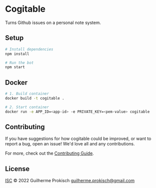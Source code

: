 # Cogitable

Turns Github issues on a personal note system.

## Setup

```sh
# Install dependencies
npm install

# Run the bot
npm start
```

## Docker

```sh
# 1. Build container
docker build -t cogitable .

# 2. Start container
docker run -e APP_ID=<app-id> -e PRIVATE_KEY=<pem-value> cogitable
```

## Contributing

If you have suggestions for how cogitable could be improved, or want to report a bug, open an issue! We'd love all and any contributions.

For more, check out the [Contributing Guide](CONTRIBUTING.md).

## License

[ISC](LICENSE) © 2022 Guilherme Prokisch <guilherme.prokisch@gmail.com>
